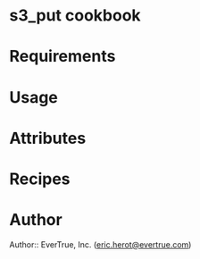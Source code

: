 # s3_put cookbook

# Requirements

# Usage

# Attributes

# Recipes

# Author

Author:: EverTrue, Inc. (<eric.herot@evertrue.com>)
